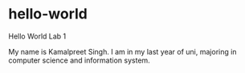# hello-world
Hello World Lab 1

My name is Kamalpreet Singh. I am in my last year of uni, majoring in computer science and information system.

